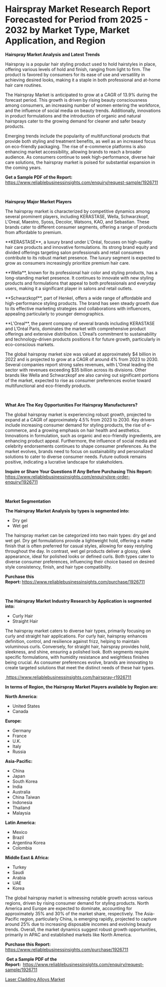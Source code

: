 <p><h1>Hairspray Market Research Report Forecasted for Period from 2025 -  2032 by Market Type, Market Application, and Region</h1></p><p><strong>Hairspray Market Analysis and Latest Trends</strong></p>
<p><p>Hairspray is a popular hair styling product used to hold hairstyles in place, offering various levels of hold and finish, ranging from light to firm. The product is favored by consumers for its ease of use and versatility in achieving desired looks, making it a staple in both professional and at-home hair care routines.</p><p>The Hairspray Market is anticipated to grow at a CAGR of 13.9% during the forecast period. This growth is driven by rising beauty consciousness among consumers, an increasing number of women entering the workforce, and the influence of social media on beauty trends. Additionally, innovations in product formulations and the introduction of organic and natural hairsprays cater to the growing demand for cleaner and safer beauty products.</p><p>Emerging trends include the popularity of multifunctional products that provide both styling and treatment benefits, as well as an increased focus on eco-friendly packaging. The rise of e-commerce platforms is also enhancing market accessibility, allowing brands to reach a broader audience. As consumers continue to seek high-performance, diverse hair care solutions, the hairspray market is poised for substantial expansion in the coming years.</p></p>
<p><strong>Get a Sample PDF of the Report:&nbsp;</strong> <a href="https://www.reliablebusinessinsights.com/enquiry/request-sample/1926711?utm_campaign=2127&utm_medium=2&utm_source=Github&utm_content=ia&utm_term=15022025&utm_id=hairspray">https://www.reliablebusinessinsights.com/enquiry/request-sample/1926711</a></p>
<p>&nbsp;</p>
<p><strong>Hairspray Major Market Players</strong></p>
<p><p>The hairspray market is characterized by competitive dynamics among several prominent players, including KERASTASE, Wella, Schwarzkopf, L'Oreal, Maestro, Syoss, Decolor, Watsons, KAO, and Sebastian. These brands cater to different consumer segments, offering a range of products from affordable to premium.</p><p>**KERASTASE**, a luxury brand under L'Oréal, focuses on high-quality hair care products and innovative formulations. Its strong brand equity and divided offerings targeting salon professionals and retail consumers contribute to its robust market presence. The luxury segment is expected to grow as consumers increasingly prioritize premium hair care.</p><p>**Wella**, known for its professional hair color and styling products, has a long-standing market presence. It continues to innovate with new styling products and formulations that appeal to both professionals and everyday users, making it a significant player in salons and retail outlets.</p><p>**Schwarzkopf**, part of Henkel, offers a wide range of affordable and high-performance styling products. The brand has seen steady growth due to its effective marketing strategies and collaborations with influencers, appealing particularly to younger demographics.</p><p>**L'Oreal**, the parent company of several brands including KERASTASE and L’Oréal Paris, dominates the market with comprehensive product offerings and extensive distribution. L’Oreal’s commitment to sustainability and technology-driven products positions it for future growth, particularly in eco-conscious markets.</p><p>The global hairspray market size was valued at approximately $4 billion in 2022 and is projected to grow at a CAGR of around 4% from 2023 to 2030. Several companies report strong sales revenues, with L'Oreal leading the sector with revenues exceeding $35 billion across its divisions. Other brands like Wella and Schwarzkopf are also carving out significant portions of the market, expected to rise as consumer preferences evolve toward multifunctional and eco-friendly products.</p></p>
<p>&nbsp;</p>
<p><strong>What Are The Key Opportunities For Hairspray Manufacturers?</strong></p>
<p><p>The global hairspray market is experiencing robust growth, projected to expand at a CAGR of approximately 4.5% from 2023 to 2030. Key drivers include increasing consumer demand for styling products, the rise of e-commerce, and a growing emphasis on hair health and aesthetics. Innovations in formulation, such as organic and eco-friendly ingredients, are enhancing product appeal. Furthermore, the influence of social media and celebrity endorsements continues to shape consumer preferences. As the market evolves, brands need to focus on sustainability and personalized solutions to cater to diverse consumer needs. Future outlook remains positive, indicating a lucrative landscape for stakeholders.</p></p>
<p><strong>Inquire or Share Your Questions If Any Before Purchasing This Report:</strong> <a href="https://www.reliablebusinessinsights.com/enquiry/pre-order-enquiry/1926711?utm_campaign=2127&utm_medium=2&utm_source=Github&utm_content=ia&utm_term=15022025&utm_id=hairspray">https://www.reliablebusinessinsights.com/enquiry/pre-order-enquiry/1926711</a></p>
<p>&nbsp;</p>
<p><strong>Market Segmentation</strong></p>
<p><strong>The Hairspray Market Analysis by types is segmented into:</strong></p>
<p><ul><li>Dry gel</li><li>Wet gel</li></ul></p>
<p><p>The hairspray market can be categorized into two main types: dry gel and wet gel. Dry gel formulations provide a lightweight hold, offering a matte finish that is often preferred for casual styles, allowing for easy restyling throughout the day. In contrast, wet gel products deliver a glossy, sleek appearance, ideal for polished looks or defined curls. Both types cater to diverse consumer preferences, influencing their choice based on desired style consistency, finish, and hair type compatibility.</p></p>
<p><strong>Purchase this Report:&nbsp;</strong><a href="https://www.reliablebusinessinsights.com/purchase/1926711?utm_campaign=2127&utm_medium=2&utm_source=Github&utm_content=ia&utm_term=15022025&utm_id=hairspray">https://www.reliablebusinessinsights.com/purchase/1926711</a></p>
<p>&nbsp;</p>
<p><strong>The Hairspray Market Industry Research by Application is segmented into:</strong></p>
<p><ul><li>Curly Hair</li><li>Straight Hair</li></ul></p>
<p><p>The hairspray market caters to diverse hair types, primarily focusing on curly and straight hair applications. For curly hair, hairspray enhances definition, control, and resilience against frizz, helping to maintain voluminous curls. Conversely, for straight hair, hairspray provides hold, sleekness, and shine, ensuring a polished look. Both segments require specific formulations, with humidity resistance and weightless finishes being crucial. As consumer preferences evolve, brands are innovating to create targeted solutions that meet the distinct needs of these hair types.</p></p>
<p><a href="https://www.reliablebusinessinsights.com/hairspray-r1926711?utm_campaign=2127&utm_medium=2&utm_source=Github&utm_content=ia&utm_term=15022025&utm_id=hairspray">&nbsp;https://www.reliablebusinessinsights.com/hairspray-r1926711</a></p>
<p><strong>In terms of Region, the Hairspray Market Players available by Region are:</strong></p>
<p>
    <p> <strong> North America: </strong>
        <ul>
            <li>United States</li>
            <li>Canada</li>
        </ul>
        </p> 
    <p> <strong> Europe: </strong>
        <ul>
            <li>Germany</li>
            <li>France</li>
            <li>U.K.</li>
            <li>Italy</li>
            <li>Russia</li>
        </ul>
        </p> 
    <p> <strong> Asia-Pacific: </strong>
        <ul>
            <li>China</li>
            <li>Japan</li>
            <li>South Korea</li>
            <li>India</li>
            <li>Australia</li>
            <li>China Taiwan</li>
            <li>Indonesia</li>
            <li>Thailand</li>
            <li>Malaysia</li>
        </ul>
        </p> 
    <p> <strong> Latin America: </strong>
        <ul>
            <li>Mexico</li>
            <li>Brazil</li>
            <li>Argentina Korea</li>
            <li>Colombia</li>
        </ul>
        </p> 
    <p> <strong> Middle East & Africa: </strong>
        <ul>
            <li>Turkey</li>
            <li>Saudi</li>
            <li>Arabia</li>
            <li>UAE</li>
            <li>Korea</li>
        </ul>
    </p>
    </p>
<p><p>The global hairspray market is witnessing notable growth across various regions, driven by rising consumer demand for styling products. North America and Europe are expected to dominate, accounting for approximately 35% and 30% of the market share, respectively. The Asia-Pacific region, particularly China, is emerging rapidly, projected to capture around 25% due to increasing disposable incomes and evolving beauty trends. Overall, the market dynamics suggest robust growth opportunities, primarily in APAC and established markets like North America.</p></p>
<p><strong>Purchase this Report: </strong><a href="https://www.reliablebusinessinsights.com/purchase/1926711?utm_campaign=2127&utm_medium=2&utm_source=Github&utm_content=ia&utm_term=15022025&utm_id=hairspray">https://www.reliablebusinessinsights.com/purchase/1926711</a></p>
<p>&nbsp;<strong>Get a Sample PDF of the Report:&nbsp;&nbsp;</strong><a href="https://www.reliablebusinessinsights.com/enquiry/request-sample/1926711?utm_campaign=2127&utm_medium=2&utm_source=Github&utm_content=ia&utm_term=15022025&utm_id=hairspray">https://www.reliablebusinessinsights.com/enquiry/request-sample/1926711</a></p>
<p><strong></strong></p>
<p><p><a href="https://github.com/seanmcma708/Market-Research-Report-List-1/blob/main/laser-cladding-alloys-market.md?utm_campaign=2127&utm_medium=2&utm_source=Github&utm_content=ia&utm_term=15022025&utm_id=hairspray">Laser Cladding Alloys Market</a></p></p>